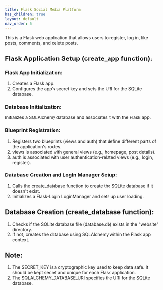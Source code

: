 ```yaml
---
title: Flask Social Media Platform
has_children: true
layout: default
nav_order: 5
---
```


This is a Flask web application that allows users to register, log in, like posts, comments, and delete posts. 

## Flask Application Setup (create_app function):
### Flask App Initialization:
1. Creates a Flask app.
2. Configures the app's secret key and sets the URI for the SQLite database.
### Database Initialization:
Initializes a SQLAlchemy database and associates it with the Flask app.
### Blueprint Registration:
1. Registers two blueprints (views and auth) that define different parts of the application's routes.
2. views is associated with general views (e.g., homepage, post details).
3. auth is associated with user authentication-related views (e.g., login, register).
### Database Creation and Login Manager Setup:
1. Calls the create_database function to create the SQLite database if it doesn't exist.
2. Initializes a Flask-Login LoginManager and sets up user loading.
## Database Creation (create_database function):
1. Checks if the SQLite database file (database.db) exists in the "website" directory.
2. If not, creates the database using SQLAlchemy within the Flask app context.

## Note:
1. The SECRET_KEY is a cryptographic key used to keep data safe. It should be kept secret and unique for each Flask application.
2. The SQLALCHEMY_DATABASE_URI specifies the URI for the SQLite database.